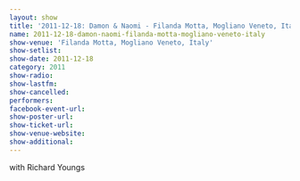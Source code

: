 ```yaml
---
layout: show
title: '2011-12-18: Damon & Naomi - Filanda Motta, Mogliano Veneto, Italy'
name: 2011-12-18-damon-naomi-filanda-motta-mogliano-veneto-italy
show-venue: 'Filanda Motta, Mogliano Veneto, Italy'
show-setlist: 
show-date: 2011-12-18
category: 2011
show-radio: 
show-lastfm: 
show-cancelled: 
performers: 
facebook-event-url: 
show-poster-url: 
show-ticket-url: 
show-venue-website: 
show-additional: 
---
```


with Richard Youngs